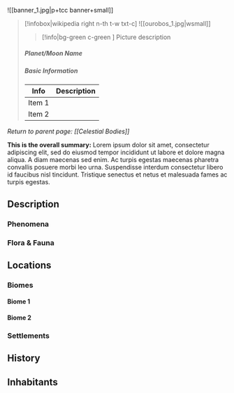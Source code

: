 ![[banner_1.jpg|p+tcc banner+small]]
> [!infobox|wikipedia right n-th t-w txt-c]
> ![[ourobos_1.jpg|wsmall]]
>> [!info|bg-green c-green ] Picture description
>##### Planet/Moon Name
> ##### _Basic Information_
> | Info | Description |
> | ---- | ---- |
> | Item 1 |  |
> | Item 2 |  |

*Return to parent page: [[Celestial Bodies]]*

**This is the overall summary:** Lorem ipsum dolor sit amet, consectetur adipiscing elit, sed do eiusmod tempor incididunt ut labore et dolore magna aliqua. A diam maecenas sed enim. Ac turpis egestas maecenas pharetra convallis posuere morbi leo urna. Suspendisse interdum consectetur libero id faucibus nisl tincidunt. Tristique senectus et netus et malesuada fames ac turpis egestas.

## Description

### Phenomena

### Flora & Fauna

## Locations

### Biomes

#### Biome 1

#### Biome 2

### Settlements

## History

## Inhabitants

